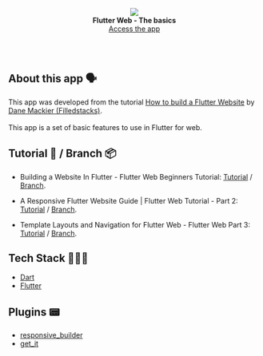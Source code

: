 <!-- header section -->
<p align="center">
  <img src="https://i.imgur.com/0R9vUPQ.png" /><br/>
  <span><b>Flutter Web - The basics</b></span><br/>
  <a target="_blank" rel="noopener noreferrer" href="https://thebasics-a8d4b.web.app/#/">Access the app</a>
</p>
<!-- header section END -->

<br/>
<!-- show case/gif section -->

<!-- show case/gif section END -->

<br/>

<!-- about app and course section -->

## About this app 🗣

This app was developed from the tutorial [How to build a Flutter Website](https://www.youtube.com/playlist?list=PLdTodMosi-Bxf___3xPh3_NS-on4dc0sJ) by [Dane Mackier (Filledstacks)](https://www.filledstacks.com/).<br/><br/>
This app is a set of basic features to use in Flutter for web.

## Tutorial 📖 / Branch 📦

- Building a Website In Flutter - Flutter Web Beginners Tutorial: [Tutorial](https://www.youtube.com/watch?v=33kyEzDMTZU&list=PLdTodMosi-Bxf___3xPh3_NS-on4dc0sJ&index=1) / [Branch](https://github.com/samuelematias/the_basics/tree/tutorial-1/how-to-build-a-flutter-website).

- A Responsive Flutter Website Guide | Flutter Web Tutorial - Part 2: [Tutorial](https://www.youtube.com/watch?v=Kl69yxukBdw&list=PLdTodMosi-Bxf___3xPh3_NS-on4dc0sJ&index=2) / [Branch](https://github.com/samuelematias/the_basics/tree/tutorial-2/how-to-build-a-flutter-website).

- Template Layouts and Navigation for Flutter Web - Flutter Web Part 3: [Tutorial](https://www.youtube.com/watch?v=nw2c6YI1Sb8&list=PLdTodMosi-Bxf___3xPh3_NS-on4dc0sJ&index=3) / [Branch](https://github.com/samuelematias/the_basics/tree/tutorial-3/how-to-build-a-flutter-website).

## Tech Stack 👩🏾‍💻

- [Dart](https://dart.dev/)
- [Flutter](https://flutter.dev/)

## Plugins 📟

- [responsive_builder](https://pub.dev/packages/responsive_builder)
- [get_it](https://pub.dev/packages/get_it)

<!-- about app and course section END -->
